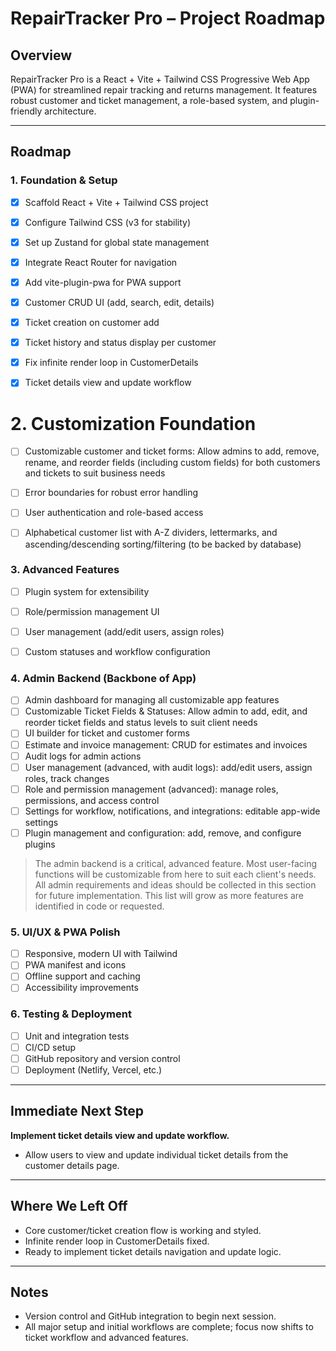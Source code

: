 # RepairTracker Pro – Project Roadmap

## Overview
RepairTracker Pro is a React + Vite + Tailwind CSS Progressive Web App (PWA) for streamlined repair tracking and returns management. It features robust customer and ticket management, a role-based system, and plugin-friendly architecture.

---

## Roadmap

### 1. Foundation & Setup
- [x] Scaffold React + Vite + Tailwind CSS project
- [x] Configure Tailwind CSS (v3 for stability)
- [x] Set up Zustand for global state management
- [x] Integrate React Router for navigation
- [x] Add vite-plugin-pwa for PWA support

- [x] Customer CRUD UI (add, search, edit, details)
- [x] Ticket creation on customer add
- [x] Ticket history and status display per customer
- [x] Fix infinite render loop in CustomerDetails
- [x] Ticket details view and update workflow

# 2. Customization Foundation
- [ ] Customizable customer and ticket forms: Allow admins to add, remove, rename, and reorder fields (including custom fields) for both customers and tickets to suit business needs
- [ ] Error boundaries for robust error handling
- [ ] User authentication and role-based access

- [ ] Alphabetical customer list with A-Z dividers, lettermarks, and ascending/descending sorting/filtering (to be backed by database)


### 3. Advanced Features
- [ ] Plugin system for extensibility
- [ ] Role/permission management UI
- [ ] User management (add/edit users, assign roles)
- [ ] Custom statuses and workflow configuration


### 4. Admin Backend (Backbone of App)
- [ ] Admin dashboard for managing all customizable app features
- [ ] Customizable Ticket Fields & Statuses: Allow admin to add, edit, and reorder ticket fields and status levels to suit client needs
- [ ] UI builder for ticket and customer forms
- [ ] Estimate and invoice management: CRUD for estimates and invoices
- [ ] Audit logs for admin actions
- [ ] User management (advanced, with audit logs): add/edit users, assign roles, track changes
- [ ] Role and permission management (advanced): manage roles, permissions, and access control
- [ ] Settings for workflow, notifications, and integrations: editable app-wide settings
- [ ] Plugin management and configuration: add, remove, and configure plugins

> The admin backend is a critical, advanced feature. Most user-facing functions will be customizable from here to suit each client's needs. All admin requirements and ideas should be collected in this section for future implementation. This list will grow as more features are identified in code or requested.

### 5. UI/UX & PWA Polish
- [ ] Responsive, modern UI with Tailwind
- [ ] PWA manifest and icons
- [ ] Offline support and caching
- [ ] Accessibility improvements

### 6. Testing & Deployment
- [ ] Unit and integration tests
- [ ] CI/CD setup
- [ ] GitHub repository and version control
- [ ] Deployment (Netlify, Vercel, etc.)

---

## Immediate Next Step
**Implement ticket details view and update workflow.**
- Allow users to view and update individual ticket details from the customer details page.

---

## Where We Left Off
- Core customer/ticket creation flow is working and styled.
- Infinite render loop in CustomerDetails fixed.
- Ready to implement ticket details navigation and update logic.

---

## Notes
- Version control and GitHub integration to begin next session.
- All major setup and initial workflows are complete; focus now shifts to ticket workflow and advanced features.
